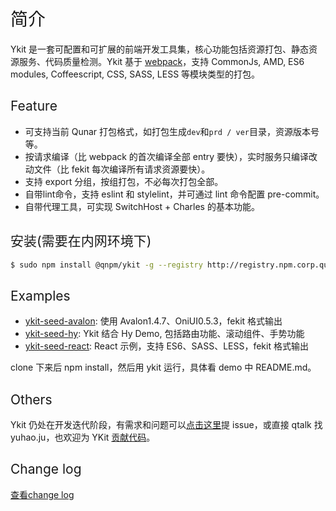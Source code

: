 <h1 style="font-weight: normal"> 简介 </h1>

Ykit 是一套可配置和可扩展的前端开发工具集，核心功能包括资源打包、静态资源服务、代码质量检测。Ykit 基于 [webpack][1]，支持 CommonJs, AMD, ES6 modules, Coffeescript, CSS, SASS, LESS 等模块类型的打包。

<h2 style="font-weight: normal"> Feature </h2>

- 可支持当前 Qunar 打包格式，如打包生成`dev`和`prd / ver`目录，资源版本号等。
- 按请求编译（比 webpack 的首次编译全部 entry 要快），实时服务只编译改动文件（比 fekit 每次编译所有请求资源要快）。
- 支持 export 分组，按组打包，不必每次打包全部。
- 自带lint命令，支持 eslint 和 stylelint，并可通过 lint 命令配置 pre-commit。
- 自带代理工具，可实现 SwitchHost + Charles 的基本功能。

<h2 style="font-weight: normal"> 安装(需要在内网环境下) </h2>

```bash
$ sudo npm install @qnpm/ykit -g --registry http://registry.npm.corp.qunar.com/
```

<h2 style="font-weight: normal"> Examples </h2>

- [ykit-seed-avalon][6]: 使用 Avalon1.4.7、OniUI0.5.3，fekit 格式输出
- [ykit-seed-hy][7]: Ykit 结合 Hy Demo, 包括路由功能、滚动组件、手势功能
- [ykit-seed-react][8]: React 示例，支持 ES6、SASS、LESS，fekit 格式输出

clone 下来后 npm install，然后用 ykit 运行，具体看 demo 中 README.md。

<h2 style="font-weight: normal"> Others </h2>

Ykit 仍处在开发迭代阶段，有需求和问题可以[点击这里][9]提 issue，或直接 qtalk 找 yuhao.ju，也欢迎为 YKit [贡献代码][10]。

<h2 style="font-weight: normal"> Change log </h2>

[查看change log][11]

[1]: https://github.com/webpack/webpack
[2]: http://gitlab.corp.qunar.com/mfe/ykit/wikis/project-init
[3]: http://gitlab.corp.qunar.com/mfe/ykit/wikis/config
[4]: http://gitlab.corp.qunar.com/mfe/ykit/wikis/cli-command
[5]: http://gitlab.corp.qunar.com/mfe/ykit/wikis/Node-API
[6]: http://gitlab.corp.qunar.com/yuhao.ju/ykit-seed-avalon
[7]: http://gitlab.corp.qunar.com/yuhao.ju/ykit-seed-hy
[8]: http://gitlab.corp.qunar.com/yuhao.ju/ykit-seed-react
[9]: http://gitlab.corp.qunar.com/mfe/ykit/issues
[10]: ./dev.html
[11]: http://gitlab.corp.qunar.com/mfe/ykit/blob/master/CHANGELOG.md
[12]: http://gitlab.corp.qunar.com/mfe/ykit/wikis/proxy
